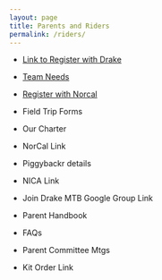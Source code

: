 ```yaml
---
layout: page
title: Parents and Riders
permalink: /riders/
---
```

	
* <a href="{{ site.baseurl }}/register">Link to Register with Drake</a>
	
* <a href="{{ site.baseurl }}/needs">Team Needs</a>

* <a href="http://www.norcalmtb.org"> Register with Norcal</a>			

* Field Trip Forms	

* Our Charter	
	
* NorCal Link			

* Piggybackr details	

* NICA Link			

* Join Drake MTB Google Group Link	

* Parent Handbook			

* FAQs	

* Parent Committee Mtgs			

* Kit Order Link	
